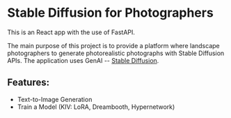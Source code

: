 # Stable Diffusion for Photographers

This is an React app with the use of FastAPI.

The main purpose of this project is to provide a platform where landscape photographers to generate photorealistic photographs with Stable Diffusion APIs. The application uses GenAI -- [Stable Diffusion](https://stability.ai/news/stable-diffusion-public-release).

## Features:

- Text-to-Image Generation
- Train a Model (KIV: LoRA, Dreambooth, Hypernetwork)
